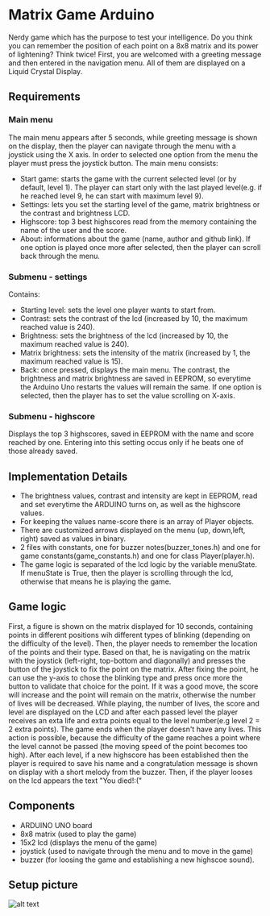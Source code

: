 # Matrix Game Arduino
Nerdy game which has the purpose to test your intelligence. Do you think you can remember the position of each point on a 8x8 matrix and its power of lightening? Think twice! First, you are welcomed with a greeting message and then entered in the navigation menu. All of them are displayed on a Liquid Crystal Display.
## Requirements
 ### Main menu
 The main menu appears after 5 seconds, while greeting message is shown on the display, then the player can navigate through the menu with a joystick using the X axis. In order to selected one option from the menu the player must press the joystick button.
 The main menu consists:
 - Start game: starts the game with the current selected level (or by default, level 1). The player can start only with the last played level(e.g. if he reached level 9, he can start with maximum level 9).
 - Settings: lets you set the starting level of the game, matrix brightness or the contrast and brightness LCD.
 - Highscore: top 3 best highscores read from the memory containing the name of the user and the score.
 - About: informations about the game (name, author and github link).
  If one option is played once more after selected, then the player can scroll back through the menu.
  ### Submenu - settings
  Contains:
  - Starting level: sets the level one player wants to start from.
  - Contrast: sets the contrast of the lcd (increased by 10, the maximum reached value is 240).
  - Brightness: sets the brightness of the lcd (increased by 10, the maximum reached value is 240).
  - Matrix brightness: sets the intensity of the matrix (increased by 1, the maximum reached value is 15).
  - Back: once pressed, displays the main menu.
  The contrast, the brightness and matrix brightness are saved in EEPROM, so everytime the Arduino Uno restarts the values will remain the same. If one option is selected, then the player has to set the value scrolling on X-axis.
  ### Submenu - highscore
  Displays the top 3 highscores, saved in EEPROM with the name and score reached by one. Entering into this setting occus only if he beats one of those already saved. 
## Implementation Details
- The brightness values, contrast and intensity are kept in EEPROM, read and set everytime the ARDUINO turns on, as well as the highscore values.
- For keeping the values name-score there is an array of Player objects.
- There are customized arrows displayed on the menu (up, down,left, right) saved as values in binary.
- 2 files with constants, one for buzzer notes(buzzer_tones.h) and one for game constants(game_constants.h) and one for class Player(player.h).
- The game logic is separated of the lcd logic by the variable menuState. If menuState is True, then the player is scrolling through the lcd, otherwise that means he is playing the game.
## Game logic
First, a figure is shown on the matrix displayed for 10 seconds, containing points in different positions wih different types of blinking (depending on the difficulty of the level). Then, the player needs to remember the location of the points and their type. Based on that, he is navigating on the matrix with the joystick (left-right, top-bottom and diagonally) and presses the button of the joystick to fix the point on the matrix. After fixing the point, he can use the y-axis to chose the blinking type and press once more the button to validate that choice for the point. If it was a good move, the score will increase and the point will remain on the matrix, otherwise the number of lives will be decreased. While playing, the number of lives, the score and level are displayed on the LCD and after each passed level the player receives an exta life and extra points equal to the level number(e.g level 2 = 2 extra points). The game ends when the player doesn't have any lives. This action is possible, because the difficulty of the game reaches a point where the level cannot be passed (the moving speed of the point becomes too high). After each level, if a new highscore has been established then the player is required to save his name and a congratulation message is shown on display with a short melody from the buzzer. Then, if the player looses on the lcd appears the text "You died!:("

## Components
- ARDUINO UNO board
- 8x8 matrix (used to play the game)
- 15x2 lcd (displays the menu of the game)
- joystick (used to navigate through the menu and to move in the game)
- buzzer (for loosing the game and establishing a new highscoe sound).
## Setup picture  
![alt text](https://user-images.githubusercontent.com/41392462/145302452-fbd130a6-b22b-41c2-a7ef-3f7df38b8b08.jpeg)
